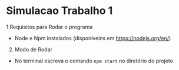 # Simulacao Trabalho 1

1.Requisitos para Rodar o programa   
* Node e Npm instalados (disponíveins em https://nodejs.org/en/)
2. Modo de Rodar     
* No terminal escreva o comando ````npm start```` no diretório do projeto
